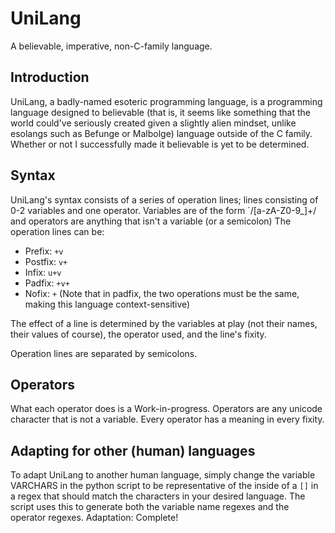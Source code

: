 # UniLang
A believable, imperative, non-C-family language.
## Introduction
UniLang, a badly-named esoteric programming language, is a programming language designed to believable (that is, it seems like something that the world could've seriously created given a slightly alien mindset, unlike esolangs such as Befunge or Malbolge) language outside of the C family. Whether or not I successfully made it believable is yet to be determined.

## Syntax
UniLang's syntax consists of a series of operation lines; lines consisting of 0-2 variables and one operator. Variables are of the form `/[a-zA-Z0-9_]+/ and operators are anything that isn't a variable (or a semicolon) The operation lines can be:
* Prefix: `+v`
* Postfix: `v+`
* Infix: `u+v`
* Padfix: `+v+`
* Nofix: `+`
(Note that in padfix, the two operations must be the same, making this language context-sensitive)

The effect of a line is determined by the variables at play (not their names, their values of course), the operator used, and the line's fixity.

Operation lines are separated by semicolons.

## Operators
What each operator does is a Work-in-progress. Operators are any unicode character that is not a variable. Every operator has a meaning in every fixity.

## Adapting for other (human) languages
To adapt UniLang to another human language, simply change the variable VARCHARS in the python script to be representative of the inside of a `[]` in a regex that should match the characters in your desired language. The script uses this to generate both the variable name regexes and the operator regexes. Adaptation: Complete!
